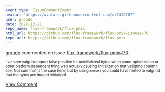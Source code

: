 ```yaml
---
event_type: IssueCommentEvent
avatar: "https://avatars.githubusercontent.com/u/741970?"
user: grondo
date: 2022-12-21
repo_name: flux-framework/flux-pmix
html_url: https://github.com/flux-framework/flux-pmix/issues/70
repo_url: https://github.com/flux-framework/flux-pmix
---
```


<a href='https://github.com/grondo' target='_blank'>grondo</a> commented on issue <a href='https://github.com/flux-framework/flux-pmix/issues/70' target='_blank'>flux-framework/flux-pmix#70</a>.

<small>I've seen valgrind report false positive for uninitialized bytes when some optimization or other platform dependent thing was actually causing initialization that valigrind couldn't see. Not sure that is the case here, but by using `memset` you could have hinted to valgrind that the bytes are indeed initialized....</small>

<a href='https://github.com/flux-framework/flux-pmix/issues/70' target='_blank'>View Comment</a>